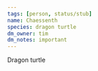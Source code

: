 ```yaml
---
tags: [person, status/stub]
name: Chaessenth
species: dragon turtle
dm_owner: tim
dm_notes: important
---
```


Dragon turtle